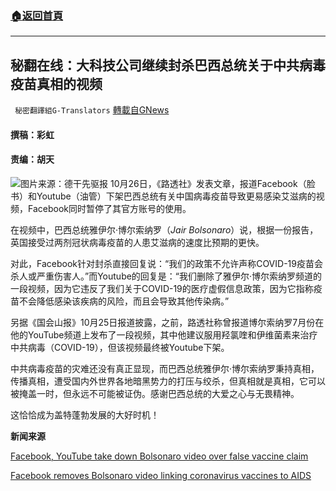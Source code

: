 ###  [:house:返回首頁](https://github.com/ourhimalayas/txt)
---


## 秘翻在线：大科技公司继续封杀巴西总统关于中共病毒疫苗真相的视频
` 秘密翻譯組G-Translators` [轉載自GNews](https://gnews.org/zh-hans/1618196/)

#### 撰稿：彩虹       

#### 责编：胡天
![](https://assets.gnews.org/wp-content/uploads/2021/10/image-458.png)图片来源：德干先驱报
10月26日，《路透社》发表文章，报道Facebook（脸书）和Youtube（油管）下架巴西总统有关中国病毒疫苗导致更易感染艾滋病的视频，Facebook同时暂停了其官方账号的使用。

在视频中，巴西总统雅伊尔·博尔索纳罗（*Jair Bolsonaro*）说，根据一份报告，英国接受过两剂冠状病毒疫苗的人患艾滋病的速度比预期的更快。

对此，Facebook针对封杀直接回复说：“我们的政策不允许声称COVID-19疫苗会杀人或严重伤害人。”而Youtube的回复是：“我们删除了雅伊尔·博尔索纳罗频道的一段视频，因为它违反了我们关于COVID-19的医疗虚假信息政策，因为它指称疫苗不会降低感染该疾病的风险，而且会导致其他传染病。”

另据《国会山报》10月25日报道披露，之前，路透社称曾报道博尔索纳罗7月份在他的YouTube频道上发布了一段视频，其中他建议服用羟氯喹和伊维菌素来治疗中共病毒（COVID-19），但该视频最终被Youtube下架。

中共病毒疫苗的灾难还没有真正显现，而巴西总统雅伊尔·博尔索纳罗秉持真相，传播真相，遭受国内外世界各地暗黑势力的打压与绞杀，但真相就是真相，它可以被掩盖一时，但永远不可能被证伪。感谢巴西总统的大爱之心与无畏精神。

这恰恰成为盖特蓬勃发展的大好时机！

**新闻来源**

[Facebook, YouTube take down Bolsonaro video over false vaccine claim](https://www.reuters.com/world/americas/facebook-takes-down-bolsonaro-video-over-false-vaccine-claim-2021-10-25/)

[Facebook removes Bolsonaro video linking coronavirus vaccines to AIDS](https://thehill.com/policy/technology/578353-facebook-removes-bolsonaro-video-linking-coronavirus-vaccines-to-aids)
